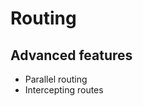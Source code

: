 <!-- .slide: class="two-column with-code " -->

# Routing

## Advanced features

- Parallel routing
- Intercepting routes
